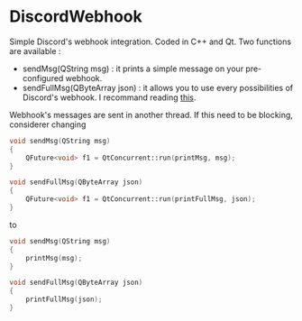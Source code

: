 # DiscordWebhook

Simple Discord's webhook integration.
Coded in C++ and Qt.
Two functions are available :
- sendMsg(QString msg) : it prints a simple message on your pre-configured webhook.
- sendFullMsg(QByteArray json) : it allows you to use every possibilities of Discord's webhook. I recommand reading [this](https://gist.github.com/Birdie0/78ee79402a4301b1faf412ab5f1cdcf9).

Webhook's messages are sent in another thread. If this need to be blocking, considerer changing
```cpp
void sendMsg(QString msg)
{
    QFuture<void> f1 = QtConcurrent::run(printMsg, msg);
}

void sendFullMsg(QByteArray json)
{
    QFuture<void> f1 = QtConcurrent::run(printFullMsg, json);
}
```
to
```cpp
void sendMsg(QString msg)
{
    printMsg(msg);
}

void sendFullMsg(QByteArray json)
{
    printFullMsg(json);
}
```
